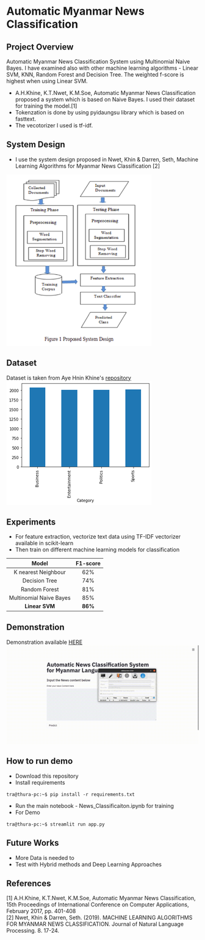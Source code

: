 # Automatic Myanmar News Classification

## Project Overview

Automatic Myanmar News Classification System using Multinomial Naive Bayes. I have examined also with other machine learning algorithms - Linear SVM, KNN, Random Forest and Decision Tree. The weighted f-score is highest when using Linear SVM.
- A.H.Khine, K.T.Nwet, K.M.Soe, Automatic Myanmar News Classification proposed a system which is based on Naive Bayes. I used their dataset for training the model.[1]
- Tokenzation is done by using pyidaungsu library which is based on fasttext.
- The vecotorizer I used is tf-idf.

## System Design

- I use the system design proposed in Nwet, Khin & Darren, Seth, Machine Learning Algorithms for Myanmar News Classification [2] 

![System](system_design.png)

## Dataset

Dataset is taken from Aye Hnin Khine's [repository](https://github.com/ayehninnkhine/MyanmarNewsClassificationSystem)
![Dataset](media/news.png)

## Experiments

- For feature extraction, vectorize text data using TF-IDF vectorizer available in scikit-learn
- Then train on different machine learning models for classification

| Model                       | F1-score     |
|:---------------------------:|:------------:|
| K nearest Neighbour         | 62%          |
| Decision Tree               | 74%          |
| Random Forest               | 81%          |
| Multinomial Naive Bayes     | 85%          |
| **Linear SVM**              | **86%**      |

## Demonstration

Demonstration available [HERE](https://share.streamlit.io/thuraaung1601/automatic-myanmar-news-classification/main/app.py)
![Demo](media/result.gif)

## How to run demo
- Download this repository
- Install requirements
```{r, engine='bash', count_lines}
tra@thura-pc:~$ pip install -r requirements.txt
```
- Run the main notebook - News_Classificaiton.ipynb for training
- For Demo
```{r, engine='bash', count_lines}
tra@thura-pc:~$ streamlit run app.py
```
## Future Works
- More Data is needed to
- Test with Hybrid methods and Deep Learning Approaches

## References 
[1] A.H.Khine, K.T.Nwet, K.M.Soe, Automatic Myanmar News Classification, 15th Proceedings of International Conference on Computer Applications, February 2017, pp. 401-408
<br/>
[2] Nwet, Khin & Darren, Seth. (2019). MACHINE LEARNING ALGORITHMS FOR MYANMAR NEWS CLASSIFICATION. Journal of Natural Language Processing. 8. 17-24. 


